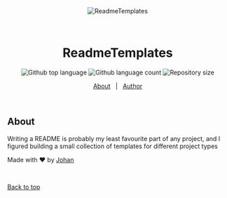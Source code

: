 <div align="center" id="top"> 
  <img src="./.github/app.gif" alt="ReadmeTemplates" />

  &#xa0;

  <!-- <a href="{{app_url}}">Demo</a> -->
</div>

<h1 align="center">ReadmeTemplates</h1>

<p align="center">
  <img alt="Github top language" src="https://img.shields.io/github/languages/top/johanstech/ReadmeTemplates?color=BB8337A">

  <img alt="Github language count" src="https://img.shields.io/github/languages/count/johanstech/ReadmeTemplates?color=BB8337A">

  <img alt="Repository size" src="https://img.shields.io/github/repo-size/johanstech/ReadmeTemplates?color=BB8337A">

  <!-- <img alt="License" src="https://img.shields.io/github/license/johanstech/ReadmeTemplates?color=BB8337A"> -->

  <!-- <img alt="Github issues" src="https://img.shields.io/github/issues/johanstech/ReadmeTemplates?color=BB8337A" /> -->

  <!-- <img alt="Github forks" src="https://img.shields.io/github/forks/johanstech/ReadmeTemplates?color=BB8337A" /> -->

  <!-- <img alt="Github stars" src="https://img.shields.io/github/stars/johanstech/ReadmeTemplates?color=BB8337A" /> -->
</p>

<p align="center">
  <a href="#dart-about">About</a> &#xa0; | &#xa0; 
  <a href="https://github.com/johanstech" target="_blank">Author</a>
</p>

<br>

## About ##

Writing a README is probably my least favourite part of any project, and I figured building a small collection of templates for different project types


Made with :heart: by <a href="https://github.com/johanstech" target="_blank">Johan</a>

&#xa0;

<a href="#top">Back to top</a>
